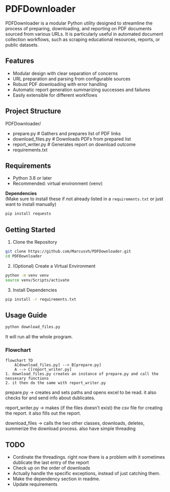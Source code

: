 # PDFDownloader

PDFDownloader is a modular Python utility designed to streamline the process of preparing, downloading, and reporting on PDF documents sourced from various URLs. It is particularly useful in automated document collection workflows, such as scraping educational resources, reports, or public datasets.

## Features

- Modular design with clear separation of concerns
- URL preparation and parsing from configurable sources
- Robust PDF downloading with error handling
- Automatic report generation summarizing successes and failures
- Easily extensible for different workflows

## Project Structure

PDFDownloader/

- prepare.py # Gathers and prepares list of PDF links
- download_files.py # Downloads PDFs from prepared list
- report_writer.py # Generates report on download outcome
- requirements.txt

## Requirements

- Python 3.8 or later
- Recommended: virtual environment (venv)

**Dependencies**  
(Make sure to install these if not already listed in a `requirements.txt` or just want to install manually)

```bash
pip install requests
```

## Getting Started

1. Clone the Repository

```bash
git clone https://github.com/Marcusvh/PDFDownloader.git
cd PDFDownloader
```

2. (Optional) Create a Virtual Environment

```bash
python -m venv venv
source venv/Scripts/activate
```

3. Install Dependencies

```bash
pip install -r requirements.txt
```

## Usage Guide

```python
python download_files.py
```

It will run all the whole program.

### Flowchart

```mermaid
flowchart TD
    A[download_files.py] --> B[prepare.py]
    A --> C[report_writer.py]
1. download_files.py creates an instance of prepare.py and call the nessesary functions
2. it then do the same with report_writer.py
```

prepare.py -> creates and sets paths and opens excel to be read. it also checks for and send info about dublicates.

report_writer.py -> makes (if the files doesn't exist) the csv file for creating the report. it also fills out the report.

download_files -> calls the two other classes, downloads, deletes, summerize the download process. also have simple threading

## TODO

- Cordinate the threadings. right now there is a problem with it sometimes dublicate the last entry of the report
- Check up on the order of downloads
- Actually handle the specific exceptions, instead of just catching them.
- Make the dependency section in readme.
- Update requirements
